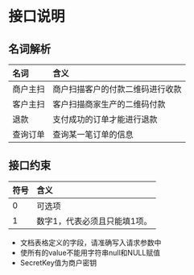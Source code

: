 # 接口说明

## 名词解析

| **名词** | **含义** |
| :--- | :--- |
| 商户主扫 | 商户扫描客户的付款二维码进行收款 |
| 客户主扫 | 客户扫描商家生产的二维码付款 |
| 退款 | 支付成功的订单才能进行退款 |
| 查询订单 | 查询某一笔订单的信息 |

## 接口约束

| **符号** | **含义** |
| :--- | :--- |
| 0 | 可选项 |
| 1 | 数字1，代表必须且只能填1项。 |

* 文档表格定义的字段，请准确写入请求参数中
* 使所有的value不能用字符串null和NULL赋值
* SecretKey值为商户密钥



